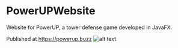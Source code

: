 # PowerUPWebsite
Website for PowerUP, a tower defense game developed in JavaFX.

Published at https://powerup.buzz
![alt text](https://powerup.buzz/thumbnail.png)
